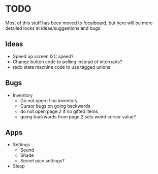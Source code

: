 # TODO

Most of this stuff has been moved to focalboard, but here will be more detailed looks at ideas/suggestions and bugs

## Ideas

- Speed up screen I2C speed?
- Change button code to polling instead of interrupts?
- redo state machine code to use tagged unions

## Bugs

- Inventory
  - Do not open if no inventory
  - Cursor bugs on going backwards
  - do not open page 2 if no gifted items
  - going backwards from page 2 sets weird cursor value?

## Apps

- Settings
  - Sound
  - Shade
  - Secret pico settings?
- Sleep
